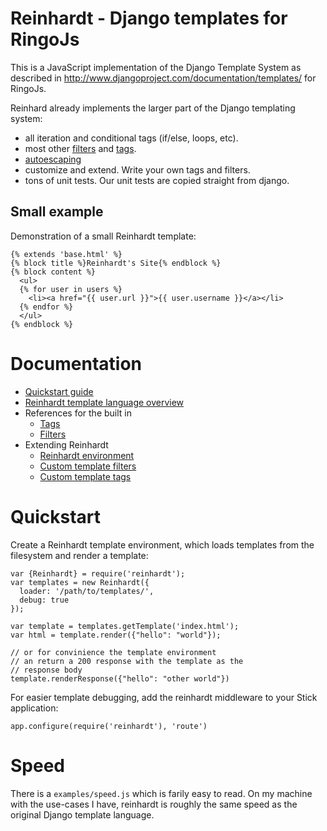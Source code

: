 # Reinhardt - Django templates for RingoJs

This is a JavaScript implementation of the Django Template System as described in <http://www.djangoproject.com/documentation/templates/> for RingoJs.

Reinhard already implements the larger part of the Django templating system:

  * all iteration and conditional tags (if/else, loops, etc).
  * most other [filters](./docs/filters.md) and [tags](./docs/tags.md).
  * [autoescaping](./docs/templates.md#automatic-html-escaping)
  * customize and extend. Write your own tags and filters.
  * tons of unit tests. Our unit tests are copied straight from django.

## Small example

Demonstration of a small Reinhardt template:

    {% extends 'base.html' %}
    {% block title %}Reinhardt's Site{% endblock %}
    {% block content %}
      <ul>
      {% for user in users %}
        <li><a href="{{ user.url }}">{{ user.username }}</a></li>
      {% endfor %}
      </ul>
    {% endblock %}

# Documentation

  * [Quickstart guide](./docs/quickstart.md)
  * [Reinhardt template language overview](./docs/templates.md)
  * References for the built in
    * [Tags](./docs/tags.md)
    * [Filters](./docs/filters.md)
  * Extending Reinhardt
    * [Reinhardt environment](./docs/environment.md)
    * [Custom template filters](./docs/custom-template-filters.md)
    * [Custom template tags](./docs/custom-template-tags.md)


# Quickstart

Create a Reinhardt template environment, which loads templates from
the filesystem and render a template:

    var {Reinhardt} = require('reinhardt');
    var templates = new Reinhardt({
      loader: '/path/to/templates/',
      debug: true
    });

    var template = templates.getTemplate('index.html');
    var html = template.render({"hello": "world"});

    // or for convinience the template environment
    // an return a 200 response with the template as the
    // response body
    template.renderResponse({"hello": "other world"})

For easier template debugging, add the reinhardt middleware
to your Stick application:

    app.configure(require('reinhardt'), 'route')

# Speed

There is a `examples/speed.js` which is farily easy to read. On my machine with the use-cases I have, reinhardt is roughly the same speed as the original Django template language.
